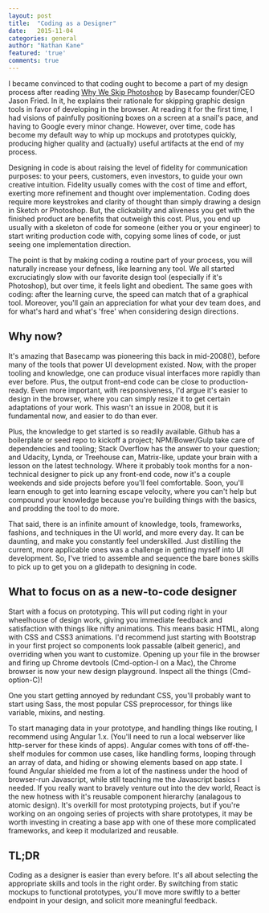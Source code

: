 ```yaml
---
layout: post
title:  "Coding as a Designer"
date:   2015-11-04
categories: general
author: "Nathan Kane"
featured: 'true'
comments: true
---
```

I became convinced to that coding ought to become a part of my design process after reading [Why We Skip Photoshop](https://signalvnoise.com/posts/1061-why-we-skip-photoshop) by Basecamp founder/CEO Jason Fried. In it, he explains their rationale for skipping graphic design tools in favor of developing in the browser. At reading it for the first time, I had visions of painfully positioning boxes on a screen at a snail's pace, and having to Google every minor change. However, over time, code has become my default way to whip up mockups and prototypes quickly, producing higher quality and (actually) useful artifacts at the end of my process.

Designing in code is about raising the level of fidelity for communication purposes: to your peers, customers, even investors, to guide your own creative intuition. Fidelity usually comes with the cost of time and effort, exerting more refinement and thought over implementation. Coding does require more keystrokes and clarity of thought than simply drawing a design in Sketch or Photoshop. But, the clickability and aliveness you get with the finished product are benefits that outweigh this cost. Plus, you end up usually with a skeleton of code for someone (either you or your engineer) to start writing production code with, copying some lines of code, or just seeing one implementation direction.

The point is that by making coding a routine part of your process, you will naturally increase your defness, like learning any tool. We all started excruciatingly slow with our favorite design tool (especially if it's Photoshop), but over time, it feels light and obedient. The same goes with coding: after the learning curve, the speed can match that of a graphical tool. Moreover, you'll gain an appreciation for what your dev team does, and for what's hard and what's 'free' when considering design directions.

## Why now?

It's amazing that Basecamp was pioneering this back in mid-2008(!), before many of the tools that power UI development existed. Now, with the proper tooling and knowledge, one can produce visual interfaces more rapidly than ever before. Plus, the output front-end code can be close to production-ready. Even more important, with responsiveness, I'd argue it's easier to design in the browser, where you can simply resize it to get certain adaptations of your work. This wasn't an issue in 2008, but it is fundamental now, and easier to do than ever.

Plus, the knowledge to get started is so readily available. Github has a boilerplate or seed repo to kickoff a project; NPM/Bower/Gulp take care of dependencies and tooling; Stack Overflow has the answer to your question; and Udacity, Lynda, or Treehouse can, Matrix-like, update your brain with a lesson on the latest technology. Where it probably took months for a non-technical designer to pick up any front-end code, now it's a couple weekends and side projects before you'll feel comfortable. Soon, you'll learn enough to get into learning escape velocity, where you can't help but compound your knowledge because you're building things with the basics, and prodding the tool to do more.

That said, there is an infinite amount of knowledge, tools, frameworks, fashions, and techniques in the UI world, and more every day. It can be daunting, and make you constantly feel underskilled. Just distilling the current, more applicable ones was a challenge in getting myself into UI development. So, I've tried to assemble and sequence the bare bones skills to pick up to get you on a glidepath to designing in code.

## What to focus on as a new-to-code designer

Start with a focus on prototyping. This will put coding right in your wheelhouse of design work, giving you immediate feedback and satisfaction with things like nifty animations. This means basic HTML, along with CSS and CSS3 animations. I'd recommend just starting with Bootstrap in your first project so components look passable (albeit generic), and overriding when you want to customize. Opening up your file in the browser and firing up Chrome devtools (Cmd-option-I on a Mac), the Chrome browser is now your new design playground. Inspect all the things (Cmd-option-C)!

One you start getting annoyed by redundant CSS, you'll probably want to start using Sass, the most popular CSS preprocessor, for things like variable, mixins, and nesting.

To start managing data in your prototype, and handling things like routing, I recommend using Angular 1.x. (You'll need to run a local webserver like http-server for these kinds of apps). Angular comes with tons of off-the-shelf modules for common use cases, like handling forms, looping through an array of data, and hiding or showing elements based on app state. I found Angular shielded me from a lot of the nastiness under the hood of browser-run Javascript, while still teaching me the Javascript basics I needed. If you really want to bravely venture out into the dev world, React is the new hotness with it's reusable component hierarchy (analagous to atomic design). It's overkill for most prototyping projects, but if you're working on an ongoing series of projects with share prototypes, it may be worth investing in creating a base app with one of these more complicated frameworks, and keep it modularized and reusable.

## TL;DR

Coding as a designer is easier than every before. It's all about selecting the appropriate skills and tools in the right order. By switching from static mockups to functional prototypes, you'll move more swiftly to a better endpoint in your design, and solicit more meaningful feedback.
